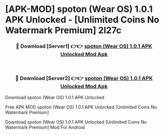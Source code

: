 # [APK-MOD] spoton (Wear OS) 1.0.1 APK Unlocked - [Unlimited Coins No Watermark Premium] 2l27c



<div align="center">
<h3>🔴 Download [Server1] 👉👉 <a href="https://momento.my/?title=spoton_(Wear_OS)_1.0.1_APK_Unlocked">spoton (Wear OS) 1.0.1 APK Unlocked Mod Apk</a></h3><br>

<h3>🔴 Download [Server2] 👉👉 <a href="https://momento.my/?title=spoton_(Wear_OS)_1.0.1_APK_Unlocked">spoton (Wear OS) 1.0.1 APK Unlocked Mod Apk</a></h3>
</div>



Download spoton (Wear OS) 1.0.1 APK Unlocked 

Free APK MOD spoton (Wear OS) 1.0.1 APK Unlocked [Unlimited Coins No Watermark Premium]

Download spoton (Wear OS) 1.0.1 APK Unlocked [Unlimited Coins No Watermark Premium] Mod For Android

